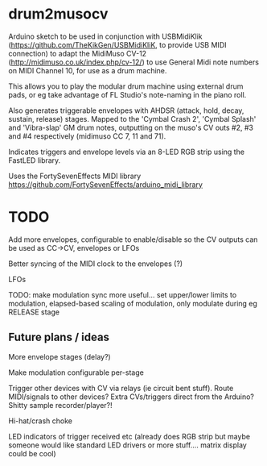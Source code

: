 # drum2musocv

Arduino sketch to be used in conjunction with USBMidiKlik (https://github.com/TheKikGen/USBMidiKliK, to provide USB MIDI connection) to adapt the MidiMuso CV-12 (http://midimuso.co.uk/index.php/cv-12/) to use General Midi note numbers on MIDI Channel 10, for use as a drum machine.

This allows you to play the modular drum machine using external drum pads, or eg take advantage of FL Studio's note-naming in the piano roll.

Also generates triggerable envelopes with AHDSR (attack, hold, decay, sustain, release) stages.  Mapped to the 'Cymbal Crash 2', 'Cymbal Splash' and 'Vibra-slap' GM drum notes, outputting on the muso's CV outs #2, #3 and #4 respectively (midimuso CC 7, 11 and 71).

Indicates triggers and envelope levels via an 8-LED RGB strip using the FastLED library.

Uses the FortySevenEffects MIDI library https://github.com/FortySevenEffects/arduino_midi_library

# TODO

Add more envelopes, configurable to enable/disable so the CV outputs can be used as CC->CV, envelopes or LFOs

Better syncing of the MIDI clock to the envelopes (?)

LFOs

TODO: make modulation sync more useful... set upper/lower limits to modulation, elapsed-based scaling of modulation, only modulate during eg RELEASE stage

## Future plans / ideas

More envelope stages (delay?)

Make modulation configurable per-stage

Trigger other devices with CV via relays (ie circuit bent stuff).  Route MIDI/signals to other devices?  Extra CVs/triggers direct from the Arduino?  Shitty sample recorder/player?!

Hi-hat/crash choke 

LED indicators of trigger received etc (already does RGB strip but maybe someone would like standard LED drivers or more stuff.... matrix display could be cool)
